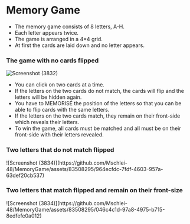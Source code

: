 <h1>Memory Game</h1>
<ul>
  <li>The memory game consists of 8 letters, A-H.</li>
  <li>Each letter appears twice.</li>
  <li>The game is arranged in a 4*4 grid.</li>
  <li>At first the cards are laid down and no letter appears.</li>
</ul>

<h3>The game with no cards flipped</h3>

![Screenshot (3832)](https://github.com/Mschlei-48/MemoryGame/assets/83508295/4bb86c95-3c19-459e-912a-215db3cb6037)

<ul>
  <li>You can click on two cards at a time.</li>
  <li>If the letters on the two cards do not match, the cards will flip and the letters will be hidden again.</li>
  <li>You have to MEMORISE the position of the letters so that you can be able to flip cards with the same letters.</li>
  <li>If the letters on the two cards match, they remain on their front-side which reveals their letters.</li>
  <li>To win the game, all cards must be matched and all must be on their front-side with their letters revealed.</li>
</ul>
<h3>Two letters that do not match flipped</h3>
![Screenshot (3834)](https://github.com/Mschlei-48/MemoryGame/assets/83508295/964ecfdc-7fdf-4603-957a-63def20cb537)

<h3>Two letters that match flipped and remain on their front-size</h3>
![Screenshot (3834)](https://github.com/Mschlei-48/MemoryGame/assets/83508295/046c4c1d-97a8-4975-b715-8edfefe0a012)



